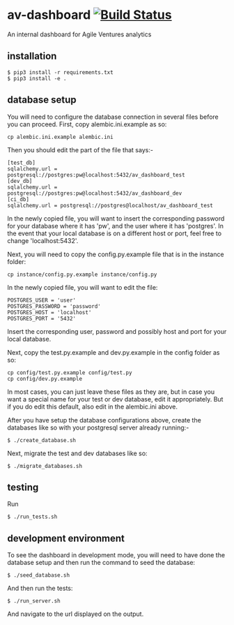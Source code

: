 # av-dashboard    [![Build Status](https://travis-ci.org/AgileVentures/av-dashboard.svg?branch=master)](https://travis-ci.org/AgileVentures/av-dashboard)
An internal dashboard for Agile Ventures analytics

## installation

```
$ pip3 install -r requirements.txt
$ pip3 install -e .
```

## database setup

You will need to configure the database connection in several files before you can proceed.
First, copy alembic.ini.example as so:

```
cp alembic.ini.example alembic.ini
```

Then you should edit the part of the file that says:-

```
[test_db]
sqlalchemy.url = postgresql://postgres:pw@localhost:5432/av_dashboard_test
[dev_db]
sqlalchemy.url = postgresql://postgres:pw@localhost:5432/av_dashboard_dev
[ci_db]
sqlalchemy.url = postgresql://postgres@localhost/av_dashboard_test
```

In the newly copied file, you will want to insert the corresponding password for your database where it has 'pw', and the user where it has 'postgres'.
In the event that your local database is on a different host or port, feel free to change 'localhost:5432'.

Next, you will need to copy the config.py.example file that is in the instance folder:

```
cp instance/config.py.example instance/config.py
```

In the newly copied file, you will want to edit the file:

```
POSTGRES_USER = 'user'
POSTGRES_PASSWORD = 'password'
POSTGRES_HOST = 'localhost'
POSTGRES_PORT = '5432'
```

Insert the corresponding user, password and possibly host and port for your local database.

Next, copy the test.py.example and dev.py.example in the config folder as so:

```
cp config/test.py.example config/test.py
cp config/dev.py.example
```

In most cases, you can just leave these files as they are, but in case you want a special name for your test or dev database, edit it appropriately.  But if you do
edit this default, also edit in the alembic.ini above.

After you have setup the database configurations above, create the databases like so with your postgresql server already running:-

```
$ ./create_database.sh
```

Next, migrate the test and dev databases like so:

```
$ ./migrate_databases.sh
```

## testing
Run

```
$ ./run_tests.sh
```
## development environment

To see the dashboard in development mode, you will need to have done the database setup and then run the command to seed the database:

```
$ ./seed_database.sh
```

And then run the tests:

```
$ ./run_server.sh
```

And navigate to the url displayed on the output.
